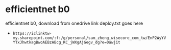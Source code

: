 # efficientnet b0 

efficientnet b0, download from onedrive link
deploy.txt goes here

- `https://iclinktw-my.sharepoint.com/:f:/g/personal/sam_zheng_wisecore_com_tw/EnP2WyYVYTxJhwtkagBwoAEBzABcg_KC_jWXgAjGegv_dg?e=0awjit`

